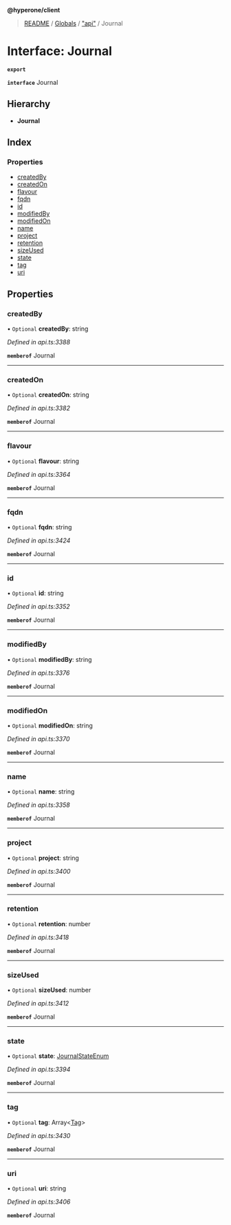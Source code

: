 **@hyperone/client**

> [README](../README.md) / [Globals](../globals.md) / ["api"](../modules/_api_.md) / Journal

# Interface: Journal

**`export`** 

**`interface`** Journal

## Hierarchy

* **Journal**

## Index

### Properties

* [createdBy](_api_.journal.md#createdby)
* [createdOn](_api_.journal.md#createdon)
* [flavour](_api_.journal.md#flavour)
* [fqdn](_api_.journal.md#fqdn)
* [id](_api_.journal.md#id)
* [modifiedBy](_api_.journal.md#modifiedby)
* [modifiedOn](_api_.journal.md#modifiedon)
* [name](_api_.journal.md#name)
* [project](_api_.journal.md#project)
* [retention](_api_.journal.md#retention)
* [sizeUsed](_api_.journal.md#sizeused)
* [state](_api_.journal.md#state)
* [tag](_api_.journal.md#tag)
* [uri](_api_.journal.md#uri)

## Properties

### createdBy

• `Optional` **createdBy**: string

*Defined in api.ts:3388*

**`memberof`** Journal

___

### createdOn

• `Optional` **createdOn**: string

*Defined in api.ts:3382*

**`memberof`** Journal

___

### flavour

• `Optional` **flavour**: string

*Defined in api.ts:3364*

**`memberof`** Journal

___

### fqdn

• `Optional` **fqdn**: string

*Defined in api.ts:3424*

**`memberof`** Journal

___

### id

• `Optional` **id**: string

*Defined in api.ts:3352*

**`memberof`** Journal

___

### modifiedBy

• `Optional` **modifiedBy**: string

*Defined in api.ts:3376*

**`memberof`** Journal

___

### modifiedOn

• `Optional` **modifiedOn**: string

*Defined in api.ts:3370*

**`memberof`** Journal

___

### name

• `Optional` **name**: string

*Defined in api.ts:3358*

**`memberof`** Journal

___

### project

• `Optional` **project**: string

*Defined in api.ts:3400*

**`memberof`** Journal

___

### retention

• `Optional` **retention**: number

*Defined in api.ts:3418*

**`memberof`** Journal

___

### sizeUsed

• `Optional` **sizeUsed**: number

*Defined in api.ts:3412*

**`memberof`** Journal

___

### state

• `Optional` **state**: [JournalStateEnum](../enums/_api_.journalstateenum.md)

*Defined in api.ts:3394*

**`memberof`** Journal

___

### tag

• `Optional` **tag**: Array\<[Tag](_api_.tag.md)>

*Defined in api.ts:3430*

**`memberof`** Journal

___

### uri

• `Optional` **uri**: string

*Defined in api.ts:3406*

**`memberof`** Journal
